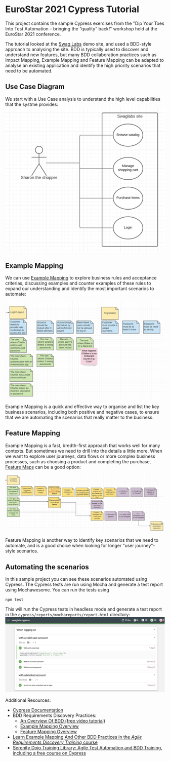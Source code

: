 # EuroStar 2021 Cypress Tutorial

This project contains the sample Cypress exercises from the "Dip Your Toes Into Test Automation – bringing the “quality” back!" workshop held at the EuroStar 2021 conference.

The tutorial looked at the [Swag Labs](https://www.saucedemo.com) demo site, and used a BDD-style approach to analysing the site. BDD is typically used to discover and understand new features, but many BDD collaboration practices such as Impact Mapping, Example Mapping and Feature Mapping can be adapted to analyse an existing application and identify the high priority scenarios that need to be automated.

## Use Case Diagram
We start with a Use Case analysis to understand the high level capabilities that the systme provides:
![image](docs/use-cases.png)

## Example Mapping
We can use [Example Mapping](https://cucumber.io/blog/bdd/example-mapping-introduction/) to explore business rules and acceptance criterias, discussing examples and counter examples of these rules to expand our understanding and identify the most important scenarios to automate:

![image](docs/example-mapping.png)

Example Mapping is a quick and effective way to organise and list the key business scenarios, including both positive and negative cases, to ensure that we are automating the scenarios that really matter to the business.

## Feature Mapping

Example Mapping is a fast, bredth-first approach that works well for many contexts. But sometimes we need to drill into the details a little more. When we want to explore user journeys, data flows or more complex business processes, such as choosing a product and completing the purchase, [Feature Maps]((https://johnfergusonsmart.com/feature-mapping-a-lightweight-requirements-discovery-practice-for-agile-teams/)) can be a good option:

![image](docs/feature-map.png)

Feature Mapping is another way to identify key scenarios that we need to automate, and is a good choice when looking for longer "user journey"-style scenarios.

## Automating the scenarios

In this sample project you can see these scenarios automated using Cypress. The Cypress tests are run using Mocha and generate a test report using Mochawesome. You can run the tests using 
```
npm test
```

This will run the Cypress tests in headless mode and generate a test report in the `cypress/reports/mochareports/report.html` directory:
![image](docs/mocha.png)

Additional Resources: 
 * [Cypress Documentation](https://www.cypress.io)
 * BDD Requirements Discovery Practices:
    * [An Overview Of BDD (free video tutorial)](https://learnbdd.com/misc-494020881624795827256)
    * [Example Mapping Overview](https://cucumber.io/blog/bdd/example-mapping-introduction/)
    * [Feature Mapping Overview](https://johnfergusonsmart.com/feature-mapping-a-lightweight-requirements-discovery-practice-for-agile-teams/)
 * [Learn Example Mapping And Other BDD Practices in the _Agile Requirements Discovery Training_ course](https://learnbdd.com/sales-page-488727611622493951268)
 * [Serenity Dojo Training Library: Agile Test Automation and BDD Training, including a free course on Cypress](https://expansion.serenity-dojo.com)
